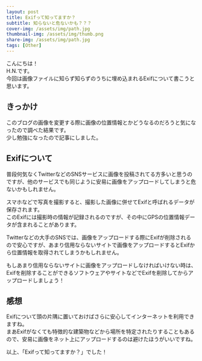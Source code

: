 ```yaml
---
layout: post
title: Exifって知ってますか？
subtitle: 知らないと危ないかも？？？
cover-img: /assets/img/path.jpg
thumbnail-img: /assets/img/thumb.png
share-img: /assets/img/path.jpg
tags: [Other]
---
```


こんにちは！  
H.N.です。  
今回は画像ファイルに知らず知らずのうちに埋め込まれるExifについて書こうと思います。  

## きっかけ

このブログの画像を変更する際に画像の位置情報とかどうなるのだろうと気になったので調べた結果です。  
少し勉強になったので記事にしました。

## Exifについて

普段何気なくTwitterなどのSNSサービスに画像を投稿されてる方多いと思うのですが、他のサービスでも同じように安易に画像をアップロードしてしまうと危ないかもしれません。

スマホなどで写真を撮影すると、撮影した画像に併せてExifと呼ばれるデータが保存されます。  
このExifには撮影時の情報が記録されるのですが、その中にGPSの位置情報データが含まれることがあります。

Twitterなどの大手のSNSでは、画像をアップロードする際にExifが削除されるので安心ですが、あまり信用ならないサイトで画像をアップロードするとExifから位置情報を取得されてしまうかもしれません。

もしあまり信用ならないサイトに画像をアップロードしなければいけない時は、
Exifを削除することができるソフトウェアやサイトなどでExifを削除してからアップロードしましょう！

## 感想

Exifについて頭の片隅に置いておけばさらに安心してインターネットを利用できますね。  
まあExifがなくても特徴的な建築物などから場所を特定されたりすることもあるので、安易に画像をネット上にアップロードするのは避けたほうがいいですね。

以上、「Exifって知ってますか？」でした！
